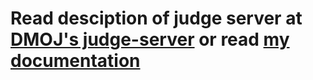 # Read desciption of judge server at [DMOJ's judge-server](https://github.com/DMOJ/judge-server) or read [my documentation](./docs/README.md)
